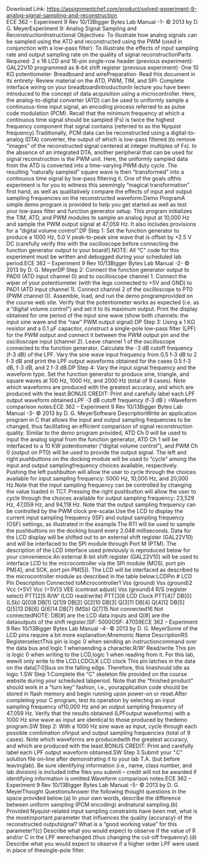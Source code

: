 Download Link: https://assignmentchef.com/product/solved-experiment-9-analog-signal-sampling-and-reconstruction
<br>
ECE 362 – Experiment 9 Rev 10/13Bigger Bytes Lab Manual -1- © 2013 by D. G. MeyerExperiment 9: Analog Signal Sampling and ReconstructionInstructional Objectives· To illustrate how analog signals can be sampled using the ATD and reconstructed using the PWM (used in conjunction with a low-pass filter)· To illustrate the effects of input sampling rate and output sampling rate on the quality of signal reconstructionParts Required· 2 x 16 LCD and 16-pin single-row header (previous experiment)· GAL22V10 programmed as 8-bit shift register (previous experiment)· One 10 KΩ potentiometer· Breadboard and wirePreparation· Read this document in its entirety· Review material on the ATD, PWM, TIM, and SPI· Complete interface wiring on your breadboardIntroductionIn lecture you have been introduced to the concept of data acquisition using a microcontroller. Here, the analog-to-digital converter (ATD) can be used to uniformly sample a continuous-time input signal, an encoding process referred to as pulse code modulation (PCM). Recall that the minimum frequency at which a continuous time signal should be sampled (Fs) is twice the highest frequency component that signal contains (referred to as the Nyquist frequency).Traditionally, PCM data can be reconstructed using a digital-to-analog (DTA) converter, the output of which is low-pass filtered (to remove “images” of the reconstructed signal centered at integer multiples of Fs). In the absence of an integrated DTA, another peripheral that can be used for signal reconstruction is the PWM unit. Here, the uniformly sampled data from the ATD is converted into a time-varying PWM duty cycle. The resulting “naturally sampled” square wave is then “transformed” into a continuous time signal by low-pass filtering it. One of the goals ofthis experiment is for you to witness this seemingly “magical transformation” first hand, as well as qualitatively compare the effects of input and output sampling frequencies on the reconstructed waveform.Demo ProgramA simple demo program is provided to help you get started as well as test your low-pass filter and function generator setup. This program initializes the TIM, ATD, and PWM modules to sample an analog input at 10,000 Hz and sample the PWM output signal at 47,059 Hz. It also includes provisions for a “digital volume control”.DP Step 1: Set the function generator to produce a 1000 Hz, 5.0 V peak-to-peak sine wave that is offset by +2.5 V DC (carefully verify this with the oscilloscope before connecting the function generator output to your board!).NOTE: All “C” code for this experiment must be written and debugged during your scheduled lab period.ECE 362 – Experiment 9 Rev 10/13Bigger Bytes Lab Manual -2- © 2013 by D. G. MeyerDP Step 2: Connect the function generator output to PAD0 (ATD input channel 0) and to oscilloscope channel 1. Connect the wiper of your potentiometer (with the legs connected to +5V and GND) to PAD1 (ATD input channel 1). Connect channel 2 of the oscilloscope to PT0 (PWM channel 0). Assemble, load, and run the demo programprovided on the course web site. Verify that the potentiometer works as expected (i.e. as a “digital volume control”) and set it to its maximum output. Print the display obtained for one period of the input sine wave (show both channels: the input sine wave and the “raw” PWM output signal).DP Step 3: Using a 1 KΩ resistor and a 0.1 μF capacitor, construct a single-pole low-pass filter (LPF) for the PWM output and connect it between the PWM output pin and the oscilloscope input (channel 2). Leave channel 1 of the oscilloscope connected to the function generator. Calculate the -3 dB cutoff frequency (f-3 dB) of the LPF. Vary the sine wave input frequency from 0.5 f-3 dB to 2 f-3 dB and print the LPF output waveforms obtained for the cases 0.5 f-3 dB, f-3 dB, and 2 f-3 dB.DP Step 4: Vary the input signal frequency and the waveform type. Set the function generator to produce sine, triangle, and square waves at 100 Hz, 1000 Hz, and 2000 Hz (total of 9 cases). Note which waveforms are produced with the greatest accuracy, and which are produced with the least.BONUS CREDIT: Print and carefully label each LPF output waveform obtained.LPF -3 dB cutoff frequency (f-3 dB ) =Waveform comparison notes:ECE 362 – Experiment 9 Rev 10/13Bigger Bytes Lab Manual -3- © 2013 by D. G. MeyerSoftware DescriptionWrite an application program in C that allows the input and output sampling frequencies to be changed, thus facilitating an efficient comparison of signal reconstruction quality. Similar to the demo program provided, ATD Ch 0 will be used to input the analog signal from the function generator, ATD Ch 1 will be interfaced to a 10 KW potentiometer (“digital volume control”), and PWM Ch 0 (output on PT0) will be used to provide the output signal. The left and right pushbuttons on the docking module will be used to “cycle” among the input and output samplingfrequency choices available, respectively. Pushing the left pushbutton will allow the user to cycle through the choices available for input sampling frequency: 5000 Hz, 10,000 Hz, and 20,000 Hz.Note that the input sampling frequency can be controlled by changing the value loaded in TC7. Pressing the right pushbutton will allow the user to cycle through the choices available for output sampling frequency: 23,529 Hz, 47,059 Hz, and 94,118 Hz. Note that the output sampling frequency can be controlled by the PWM clock pre-scalar.Use the LCD to display the current input sampling frequency (ISF) and output sampling frequency (OSF) settings, as illustrated in the example.The RTI will be used to sample the pushbuttons on the docking board every 2.048 milliseconds. Data for the LCD display will be shifted out to an external shift register (GAL22V10) and will be interfaced to the SPI module through Port M (PTM). The description of the LCD interface used previously is reproduced below for your convenience.An external 8-bit shift register (GAL22V10) will be used to interface LCD to the microcontroller via the SPI module (MOSI, port pin PM[4]; and SCK, port pin PM[5]). The LCD will be interfaced as described to the microcontroller module as described in the table below:LCDPin # LCD Pin Description Connected toMicrocontroller1 Vss (ground) Vss (ground)2 Vcc (+5V) Vcc (+5V)3 VEE (contrast adjust) Vss (ground)4 R/S (register select) PTT[2]5 R/W’ (LCD read/write) PTT[3]6 LCD Clock PTT[4]7 DB[0] (LSb) Q[0]8 DB[1] Q[1]9 DB[2] Q[2]10 DB[3] Q[3]11 DB[4] Q[4]12 DB[5] Q[5]13 DB[6] Q[6]14 DB[7] (MSb) Q[7]15 Not connected16 Not connectedNOTE: DB[#] are the LCD data inputs and Q[#] are the dataoutputs of the shift register.ISF: 5000OSF: 47059ECE 362 – Experiment 9 Rev 10/13Bigger Bytes Lab Manual -4- © 2013 by D. G. MeyerSome of the LCD pins require a bit more explanation:Mnemonic Name DescriptionRS RegisterselectThis pin is logic 0 when sending an instructioncommand over the data bus and logic 1 whensending a character.R/W’ Read/write This pin is logic 0 when writing to the LCD,logic 1 when reading from it. For this lab, wewill only write to the LCD.LCDCLK LCD clock This pin latches in the data on the data[7:0]bus on the falling edge. Therefore, this lineshould idle as logic 1.SW Step 1:Complete the “C” skeleton file provided on the course website during your scheduled labperiod. Note that the “finished product” should work in a “turn key” fashion, i.e., yourapplication code should be stored in flash memory and begin running upon power-on or reset.After completing your C program, test its operation by selecting an input sampling frequency of10,000 Hz and an output sampling frequency of 47,059 Hz. Verify that the results obtained (LPFoutput waveforms) with a 1000 Hz sine wave as input are identical to those produced by thedemo program.SW Step 2: With a 1000 Hz sine wave as input, cycle through each possible combination ofinput and output sampling frequencies (total of 9 cases). Note which waveforms are producedwith the greatest accuracy, and which are produced with the least.BONUS CREDIT: Print and carefully label each LPF output waveform obtained.SW Step 3.Submit your “.C” solution file on-line after demonstrating it to your lab T.A. (but before leavinglab). Be sure identifying information (i.e., name, class number, and lab division) is included inthe files you submit – credit will not be awarded if identifying information is omitted.Waveform comparison notes:ECE 362 – Experiment 9 Rev 10/13Bigger Bytes Lab Manual -5- © 2013 by D. G. MeyerThought QuestionsAnswer the following thought questions in the space provided below:(a) In your own words, describe the difference between uniform sampling (PCM encoding) andnatural sampling.(b) Provided Nyquist-related input sampling constraints have been met, what is the mostimportant parameter that influences the quality (accuracy) of the reconstructed outputsignal? What is a “good working value” for this parameter?(c) Describe what you would expect to observe if the value of R and/or C in the LPF werechanged (thus changing the cut-off frequency).(d) Describe what you would expect to observe if a higher order LPF were used in place of thesingle-pole filter.
